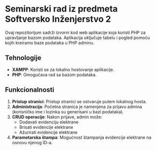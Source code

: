 # Seminarski rad iz predmeta Softversko Inženjerstvo 2

Ovaj repozitorijum sadrži izvorni kod web aplikacije koja koristi PHP za upravljanje bazom podataka. Aplikacija uključuje tabelu i pogled pomoću kojih kreiramo baze podataka u PHP adminu. 

## Tehnologije
- **XAMPP**: Koristi se za lokalno hostovanje aplikacije.
- **PHP**: Omogućava rad sa bazom podataka.

## Funkcionalnosti
1. **Pristup stranici**: Pristup stranici se ostvaruje putem lokalnog hosta.
2. **Administracija**: Početna stranica je namenjena za prijavu admina (korisničko ime i lozinka su generisani u bazi podataka).
3. **CRUD operacije**: Nakon prijave, admin može:
   - Dodavati evidenciju elektrane
   - Brisati evidencije elektrane
   - Ažurirati evidencije elektrane
4. **Parametarska štampa**: Mogućnost štampanja evidencije elektrane na osnovu njenog ID-a.

